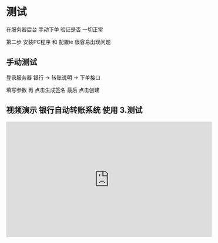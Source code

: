 # 测试 

   在服务器后台 手动下单 验证是否 一切正常
   
   第二步 安装PC程序 和 配置ie 很容易出现问题



## 手动测试

    
   登录服务器 银行 -> 转账说明 -> 下单接口
   
   填写参数 再 点击生成签名  最后 点击创建
   
   
   


## 视频演示 银行自动转账系统 使用 3.测试

<iframe width="560" height="315" src="https://www.youtube.com/embed/HvNBla_XSNU" frameborder="0" allow="accelerometer; autoplay; encrypted-media; gyroscope; picture-in-picture" allowfullscreen></iframe>
